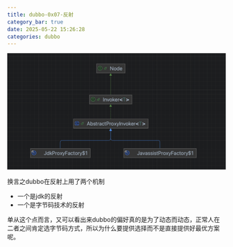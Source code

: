 ```yaml
---
title: dubbo-0x07-反射
category_bar: true
date: 2025-05-22 15:26:28
categories: dubbo
---
```


![](./dubbo-0x07-反射/1747899473.png)

换言之dubbo在反射上用了两个机制
- 一个是jdk的反射
- 一个是字节码技术的反射

单从这个点而言，又可以看出来dubbo的偏好真的是为了动态而动态，正常人在二者之间肯定选字节码方式，所以为什么要提供选择而不是直接提供好最优方案呢。

